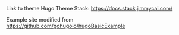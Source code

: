 Link to theme Hugo Theme Stack: https://docs.stack.jimmycai.com/

Example site modified from https://github.com/gohugoio/hugoBasicExample
